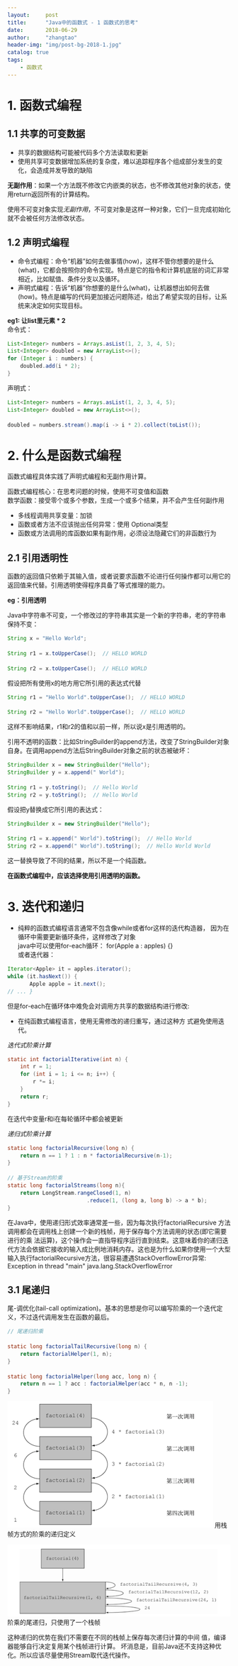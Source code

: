 ```yaml
---
layout:     post
title:      "Java中的函数式 - 1 函数式的思考"
date:       2018-06-29
author:     "zhangtao"
header-img: "img/post-bg-2018-1.jpg"
catalog: true
tags:
    - 函数式
---
```



# 1. 函数式编程

## 1.1 共享的可变数据

- 共享的数据结构可能被代码多个方法读取和更新
- 使用共享可变数据增加系统的复杂度，难以追踪程序各个组成部分发生的变化，会造成并发导致的缺陷

**无副作用**：如果一个方法既不修改它内嵌类的状态，也不修改其他对象的状态，使用return返回所有的计算结构。

使用不可变对象实现*无副作用*，不可变对象是这样一种对象，它们一旦完成初始化就不会被任何方法修改状态。

## 1.2 声明式编程

- 命令式编程：命令“机器”如何去做事情(how)，这样不管你想要的是什么(what)，它都会按照你的命令实现。特点是它的指令和计算机底层的词汇非常相近，比如赋值、条件分支以及循环。
- 声明式编程：告诉“机器”你想要的是什么(what)，让机器想出如何去做(how)。特点是编写的代码更加接近问题陈述，给出了希望实现的目标，让系统来决定如何实现目标。

**eg1: 让list里元素 * 2**<br>
命令式：

``` java
List<Integer> numbers = Arrays.asList(1, 2, 3, 4, 5);
List<Integer> doubled = new ArrayList<>();
for (Integer i : numbers) {
	doubled.add(i * 2);
}
```

声明式：

``` java
List<Integer> numbers = Arrays.asList(1, 2, 3, 4, 5);
List<Integer> doubled = new ArrayList<>();

doubled = numbers.stream().map(i -> i * 2).collect(toList());

```

# 2. 什么是函数式编程

函数式编程具体实践了声明式编程和无副作用计算。

函数式编程核心：在思考问题的时候，使用不可变值和函数<br>
数学函数：接受零个或多个参数，生成一个或多个结果，并不会产生任何副作用

- 多线程调用共享变量：加锁
- 函数或者方法不应该抛出任何异常：使用 Optional<T>类型
- 函数或方法调用的库函数如果有副作用，必须设法隐藏它们的非函数行为

## 2.1 引用透明性

函数的返回值只依赖于其输入值，或者说要求函数不论进行任何操作都可以用它的返回值来代替。引用透明使得程序具备了等式推理的能力。

**eg：引用透明**

Java中字符串不可变，一个修改过的字符串其实是一个新的字符串，老的字符串保持不变：

``` java
String x = "Hello World";

String r1 = x.toUpperCase();  // HELLO WORLD

String r2 = x.toUpperCase();  // HELLO WORLD
```

假设把所有使用x的地方用它所引用的表达式代替

``` java
String r1 = "Hello World".toUpperCase();  // HELLO WORLD

String r2 = "Hello World".toUpperCase();  // HELLO WORLD
```

这样不影响结果，r1和r2的值和以前一样，所以说x是引用透明的。

引用不透明的函数：比如StringBuilder的append方法，改变了StringBuilder对象自身。在调用append方法后StringBuilder对象之前的状态被破坏：

``` java 
StringBuilder x = new StringBuilder("Hello");
StringBuilder y = x.append(" World");

String r1 = y.toString();  // Hello World
String r2 = y.toString();  // Hello World
```

假设把y替换成它所引用的表达式：

``` java
StringBuilder x = new StringBuilder("Hello");

String r1 = x.append(" World").toString();  // Hello World
String r2 = x.append(" World").toString();  // Hello World World
```

这一替换导致了不同的结果，所以不是一个纯函数。

**在函数式编程中，应该选择使用引用透明的函数。**

# 3. 迭代和递归

- 纯粹的函数式编程语言通常不包含像while或者for这样的迭代构造器， 因为在循环中需要更新循环条件，这样修改了对象<br>
java中可以使用for-each循环： for(Apple a : apples) {}<br>
或者迭代器：

```java
Iterator<Apple> it = apples.iterator();
while (it.hasNext()) {
       Apple apple = it.next();
// ... }
```
但是for-each在循环体中难免会对调用方共享的数据结构进行修改:

- 在纯函数式编程语言，使用无需修改的递归重写，通过这种方
式避免使用迭代。

*迭代式阶乘计算*

```java
static int factorialIterative(int n) {
    int r = 1;
    for (int i = 1; i <= n; i++) {
        r *= i;
    }
    return r; 
}
```

在迭代中变量r和i在每轮循环中都会被更新

*递归式阶乘计算*

```java
static long factorialRecursive(long n) {
    return n == 1 ? 1 : n * factorialRecursive(n-1);
}

// 基于Stream的阶乘
static long factorialStreams(long n){
    return LongStream.rangeClosed(1, n)
                         .reduce(1, (long a, long b) -> a * b);
}

```

在Java中，使用递归形式效率通常差一些，因为每次执行factorialRecursive 方法调用都会在调用栈上创建一个新的栈帧，用于保存每个方法调用的状态(即它需要进行的乘 法运算)，这个操作会一直指导程序运行直到结束。这意味着你的递归迭代方法会依据它接收的输入成比例地消耗内存。这也是为什么如果你使用一个大型输入执行factorialRecursive方法，很容易遭遇StackOverflowError异常:<br>
    Exception in thread "main" java.lang.StackOverflowError

## 3.1 尾递归

尾-调优化(tail-call optimization)。基本的思想是你可以编写阶乘的一个迭代定义，不过迭代调用发生在函数的最后。

``` java
// 尾递归阶乘

static long factorialTailRecursive(long n) {
    return factorialHelper(1, n);
}

static long factorialHelper(long acc, long n) {
    return n == 1 ? acc : factorialHelper(acc * n, n -1);
}
```

![](/img/in-post/function_1_1.png)
用栈帧方式的阶乘的递归定义

![](/img/in-post/function_1_2.png)
阶乘的尾递归，只使用了一个栈帧

这种递归的优势在我们不需要在不同的栈帧上保存每次递归计算的中间 值，编译器能够自行决定复用某个栈帧进行计算。
坏消息是，目前Java还不支持这种优化。所以应该尽量使用Stream取代迭代操作。
